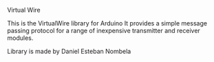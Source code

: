 Virtual Wire

This is the VirtualWire library for Arduino
It provides a simple message passing protocol for a range of inexpensive
transmitter and receiver modules.

Library is made by Daniel Esteban Nombela

